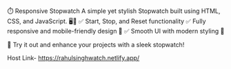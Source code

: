 ⏱️ Responsive Stopwatch 
A simple yet stylish Stopwatch built using HTML, CSS, and JavaScript. 🖥️📱
✅ Start, Stop, and Reset functionality
✅ Fully responsive and mobile-friendly design 📲 
✅ Smooth UI with modern styling 🎨

🚀 Try it out and enhance your projects with a sleek stopwatch!


Host Link- https://rahulsinghwatch.netlify.app/
